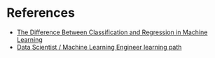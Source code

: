 # References

- [The Difference Between Classification and Regression in Machine Learning](https://towardsdatascience.com/the-difference-between-classification-and-regression-in-machine-learning-4ccdb5b18fd3)
- [Data Scientist / Machine Learning Engineer learning path](https://cloud.google.com/training/machinelearning-ai)